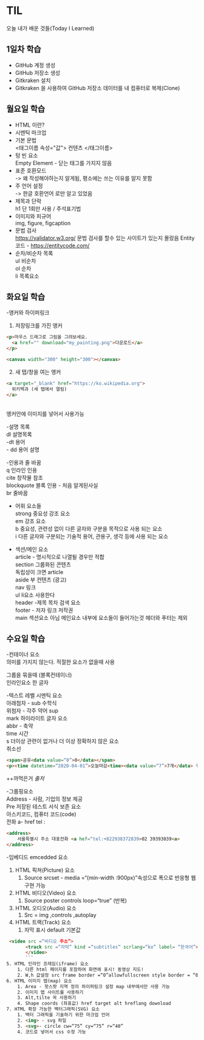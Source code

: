 # TIL
오늘 내가 배운 것들(Today I Learned)

## 1일차 학습 

- GitHub 계정 생성 
- GitHub 저장소 생성
- Gitkraken 설치
- Gitkraken 을 사용하여 GitHub 저장소 데이터를 내 컴퓨터로 복제(Clone)

## 월요일 학습

- HTML 이란?
- 시멘틱 마크업
- 기본 문법<br>
        <태그이름 속성="값"> 컨텐츠 </태그이름>
- 텅 빈 요소 <br>
     Empty Element - 닫는 태그를 가지지 않음
- 표준 호환모드 <br>
        <!doctype HTML> -> 왜 작성해야하는지 알게됨, 평소에는 쓰는 이유를 알지 못함
- 주 언어 설정 <br>
      <meta charset="utf-8"> -> 한글 호환언어 로만 알고 있었음
- 제목과 단락<br>
          h1 단 1회만 사용 / 주석표기법
- 이미지와 피규어 <br>
      img, figure, figcaption
- 문법 검사<br>
      https://validator.w3.org/ 문법 검사를 할수 있는 사이트가 있는지 몰랐음
      Entity코드 - https://entitycode.com/
- 순차/비순차 목록 <br>
       ul 비순차<br>
       ol 순차<br>
       li 목록요소<br>

       
## 화요일 학습

-앵커와 하이퍼링크<br>
1. 저장링크를 가진 앵커<br>
```html
<p>마우스 드래그로 그림을 그려보세요.
  <a href="" download="my_painting.png">다운로드</a>
</p>

<canvas width="300" height="300"></canvas>
```
2. 새 탭/창을 여는 앵커
```html
<a target="_blank" href="https://ko.wikipedia.org">
  위키백과 (새 탭에서 열림)
</a>
```
<br>
앵커안에 이미지를 넣어서 사용가능

-설명 목록 <br>
       dl 설명목록<br>
       -dt 용어<br>
       - dd 용어 설명<br>


-인용과 줄 바꿈 <br>
q 인라인 인용 <br>
cite 창작물 참조 <br>
blockquote 블록 인용 - 처음 알게된사실  <br>
br 줄바꿈 <br>

- 어휘 요소들 <br>
strong 중요성 강조 요소  <br>
em 강조 요소  <br>
b 중요성, 관련성 없이 다른 글자와 구분을 목적으로 사용 되는 요소 <br>
i  다른 글자와 구분되는 기술적 용어, 관용구, 생각 등에 사용 되는 요소 <br>

- 섹션/메인 요소<br>
article - 명시적으로 나열될 경우만 적합<br>
section 그룹화된 콘텐츠 <br>
독립성이 크면 article<br>
aside 부 컨텐츠 (광고)<br>
nav 링크 <br>
ul li요소 사용한다<br>
header -제목 목차 검색 요소<br>
footer - 저자 링크 저작권<br>
main 섹션요소 아님 메인요소 내부에 요소들이 들어가는것 헤더와 푸터는 제외<br>


## 수요일 학습

-컨테이너 요소<br>
의미를 가지지 않는다. 적절한 요소가 없을때 사용<br>
<div>그룹을 묶을때 (블록컨테이너)<br>
<span>인라인요소 한 글자 <br>

-텍스트 레벨 시멘틱 요소 <br>
아래첨자 - sub 수학식<br>
위첨자 - 각주 약어 sup<br>
mark 하이라이트 글자 요소<br>
abbr - 축약<br>
time 시간<br>
s 더이상 관련이 없거나 더 이상 정확하지 않은 요소<br>
취소선 <br>
  
```html
<span>공유<data value=“0”>0</data></span>
<p><time datetime=“2020-04-01”>오늘마감<time><data value=“7”>7개</data> 구매</p>
```

++까먹은거 <cite>출저<br>


-그룹핑요소 <br>
Address - 사람, 기업의 정보 제공 <br>
Pre 저장된 테스트 서식 보존 요소<br>
아스키코드, 컴퓨터 코드(code)<br>
전화 a- href tel : <br>
```html
<address> 
	서울특별시 주소 대표전화 <a hef=“tel:+822938372839>02 39393039<a>
</address> 
```




-임베디드 emcedded 요소 <br>
1. HTML 픽쳐(Picture) 요소
    1. Source srcset - media =“(min-width :900px)”속성으로 폭으로 반응형 웹 구현 가능
2. HTML 비디오(Video) 요소
    1. Source poster controls loop=“true” (반복)
3. HTML 오디오(Audio) 요소
    1. Src = img ,controls ,autoplay
4. HTML 트랙(Track) 요소
    1. 자막 표시 default 기본값 
```html
 <video src =“비디오 주소”>
       <track src =“자막” kind =“subtitles“ scrlang=“ko” label= “한국어”> 다른언어도 가능
       </video>
       ```
5. HTML 인라인 프레임(iframe) 요소
    1. 다른 html 페이지를 포함하여 화면에 표시! 동영상 지도!
    2. W,h 값설정 src frame border =“0”allowfullscreen style border = “0”
6. HTML 이미지 맵(map) 요소
    1. Area - 핫스팟 지역 정의 하이퍼링크 설정 map 내부에서만 사용 가능
    2. 이미지 맵 사이트를 사용하기 
    3. Alt,tilte 꼭 사용하기
    4. Shape coords (좌표값) href target alt hreflang download
7. HTML 확장 가능한 벡터그래픽(SVG) 요소
    1. 백터 그래픽을 기술하기 위한 마크업 언어
    2. <img> - svg 파일
    3. <svg>- circle cw=“75” cy=“75” r=“40”
    4. 코드로 넣어서 css 수정 가능






















